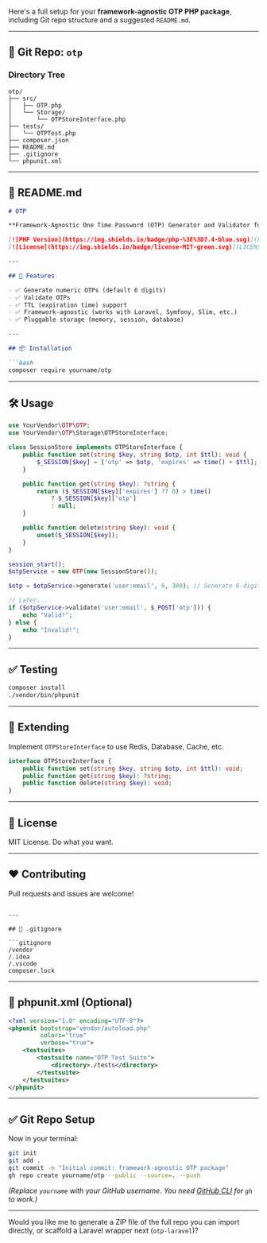 Here's a full setup for your **framework-agnostic OTP PHP package**, including Git repo structure and a suggested `README.md`.

---

## 📂 Git Repo: `otp`

### Directory Tree

```
otp/
├── src/
│   ├── OTP.php
│   └── Storage/
│       └── OTPStoreInterface.php
├── tests/
│   └── OTPTest.php
├── composer.json
├── README.md
├── .gitignore
└── phpunit.xml
```

---

## 📘 README.md

````markdown
# OTP

**Framework-Agnostic One Time Password (OTP) Generator and Validator for PHP**

[![PHP Version](https://img.shields.io/badge/php-%3E%3D7.4-blue.svg)](https://www.php.net/)
[![License](https://img.shields.io/badge/license-MIT-green.svg)](LICENSE)

---

## 🚀 Features

- ✅ Generate numeric OTPs (default 6 digits)
- ✅ Validate OTPs
- ✅ TTL (expiration time) support
- ✅ Framework-agnostic (works with Laravel, Symfony, Slim, etc.)
- ✅ Pluggable storage (memory, session, database)

---

## 📦 Installation

```bash
composer require yourname/otp
````

---

## 🛠️ Usage

```php
use YourVendor\OTP\OTP;
use YourVendor\OTP\Storage\OTPStoreInterface;

class SessionStore implements OTPStoreInterface {
    public function set(string $key, string $otp, int $ttl): void {
        $_SESSION[$key] = ['otp' => $otp, 'expires' => time() + $ttl];
    }

    public function get(string $key): ?string {
        return ($_SESSION[$key]['expires'] ?? 0) > time()
            ? $_SESSION[$key]['otp']
            : null;
    }

    public function delete(string $key): void {
        unset($_SESSION[$key]);
    }
}

session_start();
$otpService = new OTP(new SessionStore());

$otp = $otpService->generate('user:email', 6, 300); // Generate 6-digit OTP valid for 5 minutes

// Later...
if ($otpService->validate('user:email', $_POST['otp'])) {
    echo "Valid!";
} else {
    echo "Invalid!";
}
```

---

## ✅ Testing

```bash
composer install
./vendor/bin/phpunit
```

---

## 🔌 Extending

Implement `OTPStoreInterface` to use Redis, Database, Cache, etc.

```php
interface OTPStoreInterface {
    public function set(string $key, string $otp, int $ttl): void;
    public function get(string $key): ?string;
    public function delete(string $key): void;
}
```

---

## 📄 License

MIT License. Do what you want.

---

## ❤️ Contributing

Pull requests and issues are welcome!

````

---

## 📄 .gitignore

```gitignore
/vendor
/.idea
/.vscode
composer.lock
````

---

## 🧪 phpunit.xml (Optional)

```xml
<?xml version="1.0" encoding="UTF-8"?>
<phpunit bootstrap="vendor/autoload.php"
         colors="true"
         verbose="true">
    <testsuites>
        <testsuite name="OTP Test Suite">
            <directory>./tests</directory>
        </testsuite>
    </testsuites>
</phpunit>
```

---

## ✅ Git Repo Setup

Now in your terminal:

```bash
git init
git add .
git commit -m "Initial commit: framework-agnostic OTP package"
gh repo create yourname/otp --public --source=. --push
```

*(Replace `yourname` with your GitHub username. You need [GitHub CLI](https://cli.github.com/) for `gh` to work.)*

---

Would you like me to generate a ZIP file of the full repo you can import directly, or scaffold a Laravel wrapper next (`otp-laravel`)?
